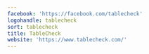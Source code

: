 ```yaml
---
facebook: 'https://facebook.com/tablecheck'
logohandle: tablecheck
sort: tablecheck
title: TableCheck
website: 'https://www.tablecheck.com/'
---
```

